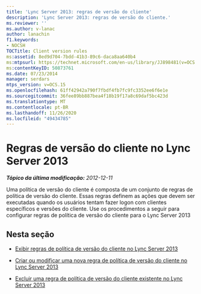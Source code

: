 ```yaml
---
title: 'Lync Server 2013: regras de versão do cliente'
description: 'Lync Server 2013: regras de versão do cliente.'
ms.reviewer: ''
ms.author: v-lanac
author: lanachin
f1.keywords:
- NOCSH
TOCTitle: Client version rules
ms:assetid: 8ed9d704-7bdd-41b3-89c6-daca8aa640b4
ms:mtpsurl: https://technet.microsoft.com/en-us/library/JJ898481(v=OCS.15)
ms:contentKeyID: 50873761
ms.date: 07/23/2014
manager: serdars
mtps_version: v=OCS.15
ms.openlocfilehash: 61ff42942a790f7fbdf4fb7fc9fc3352ee6f6e1e
ms.sourcegitcommit: 36fee89bb887bea4f18b19f17a8c69daf5bc423d
ms.translationtype: MT
ms.contentlocale: pt-BR
ms.lasthandoff: 11/26/2020
ms.locfileid: "49434785"
---
```

# <a name="client-version-rules-in-lync-server-2013"></a>Regras de versão do cliente no Lync Server 2013

<div data-xmlns="http://www.w3.org/1999/xhtml">

<div class="topic" data-xmlns="http://www.w3.org/1999/xhtml" data-msxsl="urn:schemas-microsoft-com:xslt" data-cs="https://msdn.microsoft.com/">

<div data-asp="https://msdn2.microsoft.com/asp">



</div>

<div id="mainSection">

<div id="mainBody">

<span> </span>

_**Tópico da última modificação:** 2012-12-11_

Uma política de versão do cliente é composta de um conjunto de regras de política de versão do cliente. Essas regras definem as ações que devem ser executadas quando os usuários tentam fazer logon com clientes específicos e versões do cliente. Use os procedimentos a seguir para configurar regras de política de versão do cliente para o Lync Server 2013

<div>

## <a name="in-this-section"></a>Nesta seção

  - [Exibir regras de política de versão do cliente no Lync Server 2013](lync-server-2013-view-client-version-policy-rules.md)

  - [Criar ou modificar uma nova regra de política de versão do cliente no Lync Server 2013](lync-server-2013-create-or-modify-a-new-client-version-policy-rule.md)

  - [Excluir uma regra de política de versão do cliente existente no Lync Server 2013](lync-server-2013-delete-an-existing-client-version-policy-rule.md)

</div>

</div>

<span> </span>

</div>

</div>

</div>


